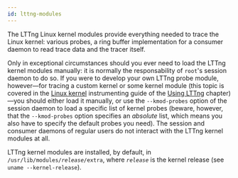 ```yaml
---
id: lttng-modules
---
```


The LTTng Linux kernel modules provide everything needed to trace the
Linux kernel: various probes, a ring buffer implementation for a
consumer daemon to read trace data and the tracer itself.

Only in exceptional circumstances should you ever need to load the
LTTng kernel modules manually: it is normally the responsability of
`root`'s session daemon to do so. If you were to develop your own LTTng
probe module, however&mdash;for tracing a custom kernel or some kernel
module (this topic is covered in the
[Linux kernel](#doc-instrumenting-linux-kernel) instrumenting guide of
the [Using LTTng](#doc-using-lttng) chapter)&mdash;you should either
load it manually, or use the `--kmod-probes` option of the session
daemon to load a specific list of kernel probes (beware, however,
that the `--kmod-probes` option specifies an _absolute_ list, which
means you also have to specify the default probes you need). The
session and consumer daemons of regular users do not interact with the
LTTng kernel modules at all.

LTTng kernel modules are installed, by default, in
<code>/usr/lib/modules/<em>release</em>/extra</code>, where
<code><em>release</em></code> is the kernel release
(see `uname --kernel-release`).
